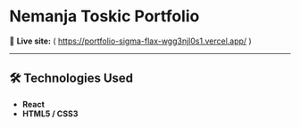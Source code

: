 # Nemanja Toskic Portfolio

🔗 **Live site:** ( https://portfolio-sigma-flax-wgg3njl0s1.vercel.app/ )

---

## 🛠️ Technologies Used

- **React**
- **HTML5 / CSS3**
